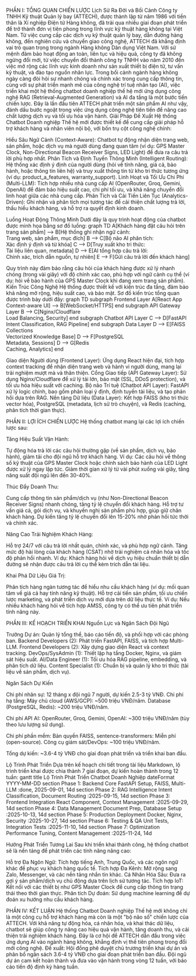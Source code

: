 PHẦN I: TỔNG QUAN CHIẾN LƯỢC
Lịch Sử Ra Đời và Bối Cảnh
Công ty TNHH Kỹ thuật Quản lý bay (ATTECH), được thành lập từ năm 1986 với tiền thân là Xí nghiệp Điện tử Hàng không, đã trải qua nhiều giai đoạn phát triển để trở thành đơn vị tiên phong trong lĩnh vực kỹ thuật hàng không tại Việt Nam. Từ việc cung cấp các dịch vụ kỹ thuật quản lý bay, dẫn đường hàng không, đến nghiên cứu và chuyển giao công nghệ, ATTECH đã khẳng định vai trò quan trọng trong ngành Hàng không Dân dụng Việt Nam. Với sứ mệnh đảm bảo hoạt động an toàn, liên tục và hiệu quả, công ty đã không ngừng đổi mới, từ việc chuyển đổi thành công ty TNHH vào năm 2010 đến việc mở rộng các lĩnh vực kinh doanh như sản xuất thiết bị điện tử, tư vấn kỹ thuật, và đào tạo nguồn nhân lực.
Trong bối cảnh ngành hàng không ngày càng đòi hỏi sự nhanh chóng và chính xác trong cung cấp thông tin, cùng với sự phát triển mạnh mẽ của công nghệ trí tuệ nhân tạo (AI), việc triển khai một hệ thống chatbot doanh nghiệp thế hệ mới ứng dụng công nghệ RAG (Retrieval-Augmented Generation) và AI đa tầng là một bước tiến chiến lược. Đây là lần đầu tiên ATTECH phát triển một sản phẩm AI như vậy, đánh dấu bước ngoặt trong việc ứng dụng công nghệ tiên tiến để nâng cao chất lượng dịch vụ và tối ưu hóa vận hành.
Giải Pháp Đề Xuất
Hệ thống Chatbot Doanh nghiệp Thế hệ mới được thiết kế để cung cấp giải pháp hỗ trợ khách hàng và nhân viên nội bộ, với bốn trụ cột công nghệ chính:

Hiểu Sâu Ngữ Cảnh (Context-Aware): Chatbot tự động nhận diện trang web, sản phẩm, hoặc dịch vụ mà người dùng đang quan tâm (ví dụ: GPS Master Clock, Non-Directional Beacon Receiver Signs, LED Light) để đưa ra câu trả lời phù hợp nhất.
Phân Tích và Định Tuyến Thông Minh (Intelligent Routing): Hệ thống xác định ý định của người dùng (hỏi về tính năng, giá cả, bảo hành, hoặc thông tin liên hệ) và truy xuất thông tin từ kho tri thức tương ứng (ví dụ: product_a_features, warranty_support).
Linh Hoạt và Tối Ưu Chi Phí (Multi-LLM): Tích hợp nhiều nhà cung cấp AI (OpenRouter, Groq, Gemini, OpenAI) để đảm bảo hiệu suất cao, chi phí tối ưu, và khả năng chuyển đổi linh hoạt giữa các nhà cung cấp.
Phân Tích và Cải Tiến Liên Tục (Analytics-Driven): Ghi nhận và phân tích mọi tương tác để cải thiện chất lượng trả lời, thấu hiểu khách hàng, và hỗ trợ ra quyết định kinh doanh.

Luồng Hoạt Động Thông Minh
Dưới đây là quy trình hoạt động của chatbot được minh họa bằng sơ đồ luồng:
graph TD
    A[Khách hàng đặt câu hỏi trên trang sản phẩm] --> B[Hệ thống ghi nhận ngữ cảnh: <br>Trang web, sản phẩm, mục đích]
    B --> C[Bộ não AI phân tích: <br>Xác định ý định và từ khóa]
    C --> D[Truy xuất kho tri thức: <br>Tài liệu liên quan, metadata]
    D --> E[AI tổng hợp câu trả lời: <br>Chính xác, trích dẫn nguồn, tự nhiên]
    E --> F[Gửi câu trả lời đến khách hàng]

Quy trình này đảm bảo rằng câu hỏi của khách hàng được xử lý nhanh chóng (trong vài giây) với độ chính xác cao, phù hợp với ngữ cảnh cụ thể (ví dụ: hỏi về bảo hành của GPS Master Clock khi đang xem trang sản phẩm).
Kiến Trúc Công Nghệ
Hệ thống được thiết kế với kiến trúc đa tầng, đảm bảo khả năng mở rộng, hiệu suất cao, và bảo mật. Sơ đồ kiến trúc tổng quan được trình bày dưới đây:
graph TD
    subgraph Frontend Layer
        A[React App <br>Context-aware UI] --> B[WebSocket/HTTPS]
    end
    subgraph API Gateway Layer
        B --> C[Nginx/Cloudflare <br>Load Balancing, Security]
    end
    subgraph Chatbot API Layer
        C --> D[FastAPI <br>Intent Classification, RAG Pipeline]
    end
    subgraph Data Layer
        D --> E[FAISS Collections <br>Vectorized Knowledge Base]
        D --> F[PostgreSQL <br>Metadata, Sessions]
        D --> G[Redis <br>Caching, Analytics]
    end


Giao diện Người dùng (Frontend Layer): Ứng dụng React hiện đại, tích hợp context tracking để nhận diện trang web và hành vi người dùng, mang lại trải nghiệm mượt mà và thân thiện.
Cổng Giao tiếp (API Gateway Layer): Sử dụng Nginx/Cloudflare để xử lý tải lớn, bảo mật (SSL, DDoS protection), và tối ưu hóa hiệu suất với caching.
Bộ não Trí tuệ (Chatbot API Layer): FastAPI xử lý logic chính, bao gồm phân loại ý định, định tuyến tài liệu, và tạo phản hồi dựa trên RAG.
Nền tảng Dữ liệu (Data Layer): Kết hợp FAISS (kho tri thức vector hóa), PostgreSQL (metadata, lịch sử trò chuyện), và Redis (caching, phân tích thời gian thực).

PHẦN II: LỢI ÍCH CHIẾN LƯỢC
Hệ thống chatbot mang lại các lợi ích chiến lược sau:

Tăng Hiệu Suất Vận Hành:

Tự động hóa trả lời các câu hỏi thường gặp (về sản phẩm, dịch vụ, bảo hành), giảm tải cho đội ngũ hỗ trợ khách hàng.
Ví dụ: Các câu hỏi về thông số kỹ thuật của GPS Master Clock hoặc chính sách bảo hành của LED Light được xử lý ngay lập tức.
Giảm thời gian xử lý từ vài phút xuống vài giây, tăng năng suất đội ngũ lên đến 30-40%.


Thúc Đẩy Doanh Thu:

Cung cấp thông tin sản phẩm/dịch vụ (như Non-Directional Beacon Receiver Signs) nhanh chóng, tăng tỷ lệ chuyển đổi khách hàng.
Hỗ trợ tư vấn giá cả, gói dịch vụ, và khuyến nghị sản phẩm phù hợp, giúp giữ chân khách hàng.
Dự kiến tăng tỷ lệ chuyển đổi lên 15-20% nhờ phản hồi tức thời và chính xác.


Nâng Cao Trải Nghiệm Khách Hàng:

Hỗ trợ 24/7 với câu trả lời nhất quán, chính xác, và phù hợp ngữ cảnh.
Tăng mức độ hài lòng của khách hàng (CSAT) nhờ trải nghiệm cá nhân hóa và tốc độ phản hồi nhanh.
Ví dụ: Khách hàng hỏi về dịch vụ hiệu chuẩn thiết bị dẫn đường sẽ nhận được câu trả lời cụ thể kèm trích dẫn tài liệu.


Khai Phá Dữ Liệu Giá Trị:

Phân tích hàng ngàn tương tác để hiểu nhu cầu khách hàng (ví dụ: mối quan tâm về giá cả hay tính năng kỹ thuật).
Hỗ trợ cải tiến sản phẩm, tối ưu chiến lược marketing, và phát triển dịch vụ mới dựa trên dữ liệu thực tế.
Ví dụ: Nếu nhiều khách hàng hỏi về tích hợp AMSS, công ty có thể ưu tiên phát triển tính năng này.



PHẦN III: KẾ HOẠCH TRIỂN KHAI
Nguồn Lực và Ngân Sách
Đội Ngũ

Trưởng Dự án: Quản lý tổng thể, báo cáo tiến độ, và phối hợp với các phòng ban.
Backend Developers (2): Phát triển FastAPI, FAISS, và tích hợp Multi-LLM.
Frontend Developers (2): Xây dựng giao diện React và context tracking.
DevOps/SysAdmin (1): Thiết lập hạ tầng Docker, Nginx, và giám sát hiệu suất.
AI/Data Engineer (1): Tối ưu hóa RAG pipeline, embedding, và phân tích dữ liệu.
Content Specialist (1): Chuẩn bị và quản lý kho tri thức (tài liệu về sản phẩm, dịch vụ).

Ngân Sách Dự Kiến

Chi phí nhân sự: 12 tháng x đội ngũ 7 người, dự kiến 2.5-3 tỷ VNĐ.
Chi phí hạ tầng:
Máy chủ cloud (AWS/GCP): ~500 triệu VNĐ/năm.
Database (PostgreSQL, Redis): ~200 triệu VNĐ/năm.


Chi phí API AI:
OpenRouter, Groq, Gemini, OpenAI: ~300 triệu VNĐ/năm (tùy theo lưu lượng sử dụng).


Chi phí phần mềm:
Bản quyền FAISS, sentence-transformers: Miễn phí (open-source).
Công cụ giám sát/DevOps: ~100 triệu VNĐ/năm.


Tổng dự kiến: ~3.6-4 tỷ VNĐ cho giai đoạn phát triển và triển khai ban đầu.

Lộ Trình Phát Triển
Dựa trên kế hoạch chi tiết trong tài liệu Markdown, lộ trình triển khai được chia thành 7 giai đoạn, dự kiến hoàn thành trong 12 tuần:
gantt
    title Lộ Trình Phát Triển Chatbot Doanh Nghiệp
    dateFormat  YYYY-MM-DD
    section Phase 1: Backend Core
    FastAPI Setup, FAISS, Multi-LLM :done, 2025-09-01, 14d
    section Phase 2: RAG Intelligence
    Intent Classification, Document Routing :2025-09-15, 14d
    section Phase 3: Frontend Integration
    React Component, Context Management :2025-09-29, 14d
    section Phase 4: Data Management
    Document Prep, Database Setup :2025-10-13, 14d
    section Phase 5: Production Deployment
    Docker, Nginx, Security :2025-10-27, 14d
    section Phase 6: Testing & QA
    Unit Tests, Integration Tests :2025-11-10, 14d
    section Phase 7: Optimization
    Performance Tuning, Content Management :2025-11-24, 14d

Hướng Phát Triển Tương Lai
Sau khi triển khai thành công, hệ thống chatbot sẽ là nền tảng để phát triển các tính năng nâng cao:

Hỗ trợ Đa Ngôn Ngữ: Tích hợp tiếng Anh, Trung Quốc, và các ngôn ngữ khác để phục vụ khách hàng quốc tế.
Tích hợp Đa Kênh: Mở rộng sang Zalo, Messenger, và các nền tảng nhắn tin khác.
Cá Nhân Hóa Sâu: Đưa ra gợi ý sản phẩm/dịch vụ chủ động dựa trên lịch sử tương tác.
Tích hợp IoT: Kết nối với các thiết bị như GPS Master Clock để cung cấp thông tin trạng thái theo thời gian thực.
Phân tích Dự đoán: Sử dụng machine learning để dự đoán xu hướng nhu cầu khách hàng.

PHẦN IV: KẾT LUẬN
Hệ thống Chatbot Doanh nghiệp Thế hệ mới không chỉ là một công cụ hỗ trợ khách hàng mà còn là một "bộ não số" chiến lược của ATTECH. Với khả năng tự động hóa, cá nhân hóa, và khai thác dữ liệu, chatbot sẽ giúp công ty nâng cao hiệu quả vận hành, tăng doanh thu, và cải thiện trải nghiệm khách hàng. Đây là cơ hội để ATTECH dẫn đầu trong việc ứng dụng AI vào ngành hàng không, khẳng định vị thế tiên phong trong đổi mới công nghệ.
Đề xuất: Hội đồng phê duyệt chủ trương triển khai dự án và phân bổ ngân sách 3.6-4 tỷ VNĐ cho giai đoạn phát triển ban đầu. Đội ngũ dự án cam kết hoàn thành và đưa vào vận hành trong vòng 12 tuần, với báo cáo tiến độ định kỳ hàng tuần.
